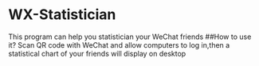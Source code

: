 WX-Statistician
=====
This program can help you statistician your WeChat friends
##How to use it?
Scan QR code with WeChat and allow computers to log in,then a statistical chart of your friends will display on desktop
